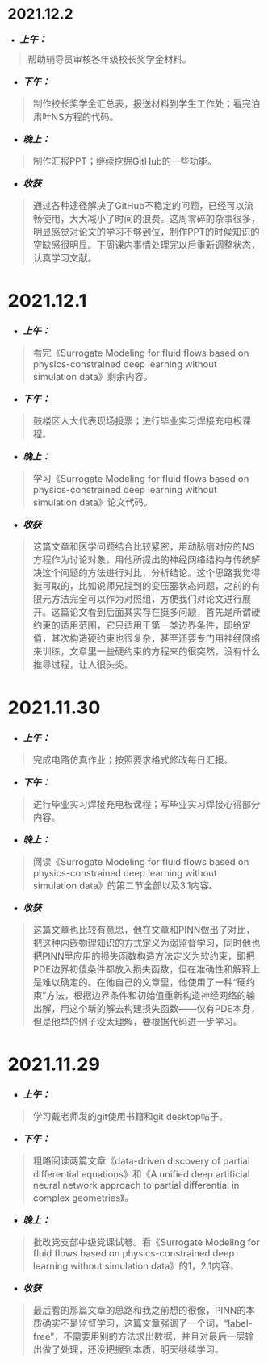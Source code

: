 #  2021.12.2
* <font size=4>__*上午：*__</font>
> <font size=4>帮助辅导员审核各年级校长奖学金材料。
* <font size=4>__*下午：*__</font>
>制作校长奖学金汇总表，报送材料到学生工作处；看完泊肃叶NS方程的代码。
* <font size=4>__*晚上：*__</font>
>制作汇报PPT；继续挖掘GitHub的一些功能。
* <font size=4>__*收获*__</font>
>通过各种途径解决了GitHub不稳定的问题，已经可以流畅使用，大大减小了时间的浪费。这周零碎的杂事很多，明显感觉对论文的学习不够到位，制作PPT的时候知识的空缺感很明显。下周课内事情处理完以后重新调整状态，认真学习文献。

#  2021.12.1
* <font size=4>__*上午：*__</font>
> <font size=4>看完《Surrogate Modeling for fluid flows based on physics-constrained deep learning without simulation data》剩余内容。
* <font size=4>__*下午：*__</font>
>鼓楼区人大代表现场投票；进行毕业实习焊接充电板课程。
* <font size=4>__*晚上：*__</font>
>学习《Surrogate Modeling for fluid flows based on physics-constrained deep learning without simulation data》论文代码。
* <font size=4>__*收获*__</font>
>这篇文章和医学问题结合比较紧密，用动脉瘤对应的NS方程作为讨论对象，用他所提出的神经网络结构与传统解决这个问题的方法进行对比，分析结论。这个思路我觉得挺可取的，比如说师兄提到的变压器状态问题，之前的有限元方法完全可以作为对照组，方便我们对论文进行展开。这篇论文看到后面其实存在挺多问题，首先是所谓硬约束的适用范围，它只适用于第一类边界条件，即给定值，其次构造硬约束也很复杂，甚至还要专门用神经网络来训练，文章里一些硬约束的方程来的很突然，没有什么推导过程，让人很头秃。


#  2021.11.30
* <font size=4>__*上午：*__</font>
> <font size=4>完成电路仿真作业；按照要求格式修改每日汇报。</font>
* <font size=4>__*下午：*__</font>
>进行毕业实习焊接充电板课程；写毕业实习焊接心得部分内容。
* <font size=4>__*晚上：*__</font>
>阅读《Surrogate Modeling for fluid flows based on physics-constrained deep learning without simulation data》的第二节全部以及3.1内容。
* <font size=4>__*收获*__</font>
>这篇文章也比较有意思，他在文章和PINN做出了对比，把这种内嵌物理知识的方式定义为弱监督学习，同时他也把PINN里应用的损失函数构造方法定义为软约束，即把PDE边界初值条件都放入损失函数，但在准确性和解释上是难以确定的。在他自己的文章里，他使用了一种“硬约束”方法，根据边界条件和初始值重新构造神经网络的输出解，用这个新的解去构建损失函数——仅有PDE本身，但是他举的例子没太理解，要根据代码进一步学习。


#  2021.11.29
* <font size=4>__*上午：*__</font>
> <font size=4>学习戴老师发的git使用书籍和git desktop帖子。</font>
* <font size=4>__*下午：*__</font>
>粗略阅读两篇文章《data-driven discovery of partial differential equations》和《A unified deep artificial neural network approach to partial differential in complex geometries》。
* <font size=4>__*晚上：*__</font>
>批改党支部中级党课试卷。看《Surrogate Modeling for fluid flows based on physics-constrained deep learning without simulation data》的1，2.1内容。
* <font size=4>__*收获*__</font>
>最后看的那篇文章的思路和我之前想的很像，PINN的本质确实不是监督学习，这篇文章强调了一个词，“label-free”，不需要用别的方法求出数据，并且对最后一层输出做了处理，还没把握到本质，明天继续学习。




